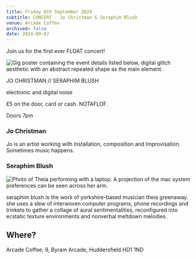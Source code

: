 ```yaml
---
title: Friday 6th September 2024
subtitle: CONCERT - Jo Christman & Seraphim Blush
venue: Arcade Coffee
archived: false
date: 2024-09-07
---
```


Join us for the first ever FLOAT concert!

![Gig poster containing the event details listed below, digital glitch aesthetic with an abstract repeated shape as the main element.](/assets/sep-24-poster.jpg)

JO CHRISTMAN // SERAPHIM BLUSH

electronic and digital noise

£5 on the door, card or cash. NOTAFLOF.

Doors 7pm

### Jo Christman

Jo is an artist working with installation, composition and Improvisation. Sometimes music happens.

### Seraphim Blush

![Photo of Theia performing with a laptop. A projection of the mac system preferences can be seen across her arm.](/assets/seraphim%20blush%20live%20image%20003.jpg)

seraphim blush is the work of yorkshire-based musician theia greenaway. she uses a slew of interwoven computer programs, phone recordings and trinkets to gather a collage of aural sentimentalities, reconfigured into ecstatic texture environments and nonverbal meltdown melodies.

## Where?

Arcade Coffee, 9, Byram Arcade, Huddersfield HD1 1ND 